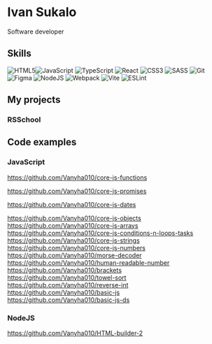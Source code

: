 # Ivan Sukalo
Software developer  

## Skills  
![HTML5](https://img.shields.io/badge/html5-%23E34F26.svg?style=for-the-badge&logo=html5&logoColor=white)![JavaScript](https://img.shields.io/badge/javascript-%23323330.svg?style=for-the-badge&logo=javascript&logoColor=%23F7DF1E) ![TypeScript](https://img.shields.io/badge/typescript-%23007ACC.svg?style=for-the-badge&logo=typescript&logoColor=white) ![React](https://img.shields.io/badge/React-20232A?style=for-the-badge&logo=react&logoColor=61DAFB) ![CSS3](https://img.shields.io/badge/css3-%231572B6.svg?style=for-the-badge&logo=css3&logoColor=white) ![SASS](https://img.shields.io/badge/SASS-hotpink.svg?style=for-the-badge&logo=SASS&logoColor=white) ![Git](https://img.shields.io/badge/git-%23F05033.svg?style=for-the-badge&logo=git&logoColor=white) ![Figma](https://img.shields.io/badge/figma-%23F24E1E.svg?style=for-the-badge&logo=figma&logoColor=white) ![NodeJS](https://img.shields.io/badge/node.js-6DA55F?style=for-the-badge&logo=node.js&logoColor=white) ![Webpack](https://img.shields.io/badge/webpack-%238DD6F9.svg?style=for-the-badge&logo=webpack&logoColor=black) ![Vite](https://img.shields.io/badge/Vite-B73BFE?style=for-the-badge&logo=vite&logoColor=FFD62E) ![ESLint](https://img.shields.io/badge/ESLint-4B3263?style=for-the-badge&logo=eslint&logoColor=white) 

## My projects  
### RSSchool   
  
   

## Code examples  
### JavaScript 
https://github.com/Vanyha010/core-js-functions

https://github.com/Vanyha010/core-js-promises

https://github.com/Vanyha010/core-js-dates

https://github.com/Vanyha010/core-js-objects
https://github.com/Vanyha010/core-js-arrays
https://github.com/Vanyha010/core-js-conditions-n-loops-tasks
https://github.com/Vanyha010/core-js-strings
https://github.com/Vanyha010/core-js-numbers
https://github.com/Vanyha010/morse-decoder
https://github.com/Vanyha010/human-readable-number
https://github.com/Vanyha010/brackets
https://github.com/Vanyha010/towel-sort
https://github.com/Vanyha010/reverse-int
https://github.com/Vanyha010/basic-js
https://github.com/Vanyha010/basic-js-ds
### NodeJS  
https://github.com/Vanyha010/HTML-builder-2 
